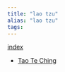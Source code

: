 ```yaml
---
title: "lao tzu"
alias: "lao tzu"
tags: 
---
```


[index](/.md) 

- [Tao Te Ching](books/tao-te-ching.md)
